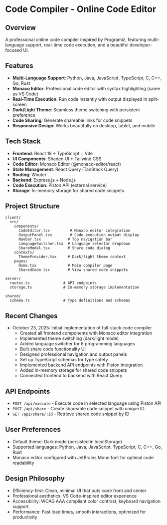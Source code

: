 # Code Compiler - Online Code Editor

## Overview
A professional online code compiler inspired by Programiz, featuring multi-language support, real-time code execution, and a beautiful developer-focused UI.

## Features
- **Multi-Language Support**: Python, Java, JavaScript, TypeScript, C, C++, Go, Rust
- **Monaco Editor**: Professional code editor with syntax highlighting (same as VS Code)
- **Real-Time Execution**: Run code instantly with output displayed in split-screen
- **Dark/Light Theme**: Seamless theme switching with persistent preference
- **Code Sharing**: Generate shareable links for code snippets
- **Responsive Design**: Works beautifully on desktop, tablet, and mobile

## Tech Stack
- **Frontend**: React 18 + TypeScript + Vite
- **UI Components**: Shadcn UI + Tailwind CSS
- **Code Editor**: Monaco Editor (@monaco-editor/react)
- **State Management**: React Query (TanStack Query)
- **Routing**: Wouter
- **Backend**: Express.js + Node.js
- **Code Execution**: Piston API (external service)
- **Storage**: In-memory storage for shared code snippets

## Project Structure
```
client/
  src/
    components/
      CodeEditor.tsx         # Monaco editor integration
      OutputPanel.tsx        # Code execution output display
      Navbar.tsx            # Top navigation bar
      LanguageSwitcher.tsx  # Language selector dropdown
      ShareModal.tsx        # Share code dialog
    contexts/
      ThemeProvider.tsx     # Dark/light theme context
    pages/
      Home.tsx              # Main compiler page
      SharedCode.tsx        # View shared code snippets
    
server/
  routes.ts               # API endpoints
  storage.ts              # In-memory storage implementation

shared/
  schema.ts               # Type definitions and schemas
```

## Recent Changes
- October 23, 2025: Initial implementation of full-stack code compiler
  - Created all frontend components with Monaco editor integration
  - Implemented theme switching (dark/light mode)
  - Added language switcher for 8 programming languages
  - Built share code functionality UI
  - Designed professional navigation and output panels
  - Set up TypeScript schemas for type safety
  - Implemented backend API endpoints with Piston integration
  - Added in-memory storage for shared code snippets
  - Connected frontend to backend with React Query

## API Endpoints
- `POST /api/execute` - Execute code in selected language using Piston API
- `POST /api/share` - Create shareable code snippet with unique ID
- `GET /api/share/:id` - Retrieve shared code snippet by ID

## User Preferences
- Default theme: Dark mode (persisted in localStorage)
- Supported languages: Python, Java, JavaScript, TypeScript, C, C++, Go, Rust
- Monaco editor configured with JetBrains Mono font for optimal code readability

## Design Philosophy
- Efficiency-first: Clean, minimal UI that puts code front and center
- Professional aesthetics: VS Code-inspired editor experience
- Accessibility: WCAG AAA compliant color contrast, keyboard navigation support
- Performance: Fast load times, smooth interactions, optimized for productivity
